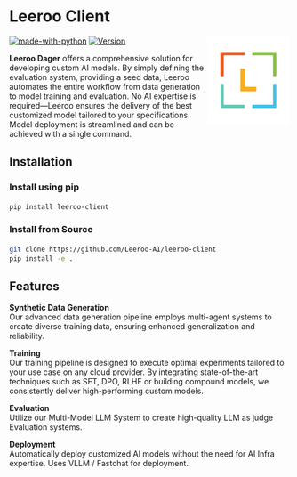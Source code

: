 # Leeroo Client

<img alt="Leeroo logo" src="https://github.com/Leeroo-AI/mergoo/blob/main/static/logo.png?raw=true" width="148" align="right" />

[![made-with-python](https://img.shields.io/badge/Made%20with-Python-green.svg)](#python)
[![Version](https://img.shields.io/pypi/v/mergoo?color=blue)]()

**Leeroo Dager** offers a comprehensive solution for developing custom AI models. By simply defining the evaluation system, providing a seed data, Leeroo automates the entire workflow from data generation to model training and evaluation. No AI expertise is required—Leeroo ensures the delivery of the best customized model tailored to your specifications. Model deployment is streamlined and can be achieved with a single command.

## Installation

### Install using pip

```sh
pip install leeroo-client
```

### Install from Source

```sh
git clone https://github.com/Leeroo-AI/leeroo-client
pip install -e .
```

## Features

**Synthetic Data Generation**    
Our advanced data generation pipeline employs multi-agent systems to create diverse training data, ensuring enhanced generalization and reliability.

**Training**    
Our training pipeline is designed to execute optimal experiments tailored to your use case on any cloud provider. By integrating state-of-the-art techniques such as SFT, DPO, RLHF or building compound models, we consistently deliver high-performing custom models.

**Evaluation**    
Utilize our Multi-Model LLM System to create high-quality LLM as judge Evaluation systems. 

**Deployment**    
Automatically deploy customized AI models without the need for AI Infra expertise. Uses VLLM / Fastchat for deployment. 
